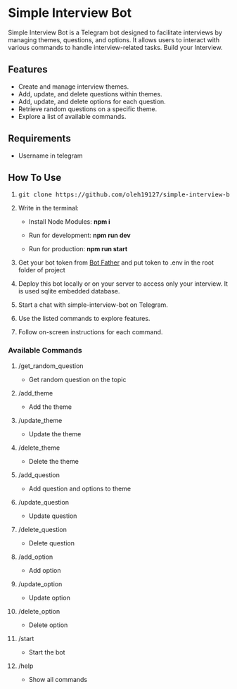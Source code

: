 # Simple Interview Bot

Simple Interview Bot is a Telegram bot designed to facilitate interviews by managing themes, questions, and options. It allows users to interact with various commands to handle interview-related tasks. Build your Interview.

## Features

- Create and manage interview themes.
- Add, update, and delete questions within themes.
- Add, update, and delete options for each question.
- Retrieve random questions on a specific theme.
- Explore a list of available commands.

## Requirements

- Username in telegram

## How To Use

1.  <pre>git clone https://github.com/oleh19127/simple-interview-bot.git .; rm -rf trunk .gitignore readme.md .git .gitattributes</pre>
1.  Write in the terminal:

    - Install Node Modules: **npm i**

    - Run for development: **npm run dev**

    - Run for production: **npm run start**

1.  Get your bot token from [Bot Father](https://t.me/BotFather) and put token to .env in the root folder of project
1.  Deploy this bot locally or on your server to access only your interview.
    It is used sqlite embedded database.
1.  Start a chat with simple-interview-bot on Telegram.
1.  Use the listed commands to explore features.
1.  Follow on-screen instructions for each command.

<!-- ## Live Public Example

### [Simple Interview Bot](https://t.me/SimpleInterviewBot) -->

### Available Commands

1.  /get_random_question

    - Get random question on the topic

2.  /add_theme

    - Add the theme

3.  /update_theme

    - Update the theme

4.  /delete_theme

    - Delete the theme

5.  /add_question

    - Add question and options to theme

6.  /update_question

    - Update question

7.  /delete_question

    - Delete question

8.  /add_option

    - Add option

9.  /update_option

    - Update option

10. /delete_option

    - Delete option

11. /start

    - Start the bot

12. /help

    - Show all commands
